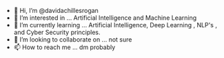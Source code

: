 - 👋 Hi, I’m @davidachillesrogan
- 👀 I’m interested in ... Artificial Intelligence and Machine Learning
- 🌱 I’m currently learning ... Artificial Intelligence, Deep Learning , NLP's , and Cyber Security principles.
- 💞️ I’m looking to collaborate on ... not sure
- 📫 How to reach me ... dm probably

<!---
davidachillesrogan/davidachillesrogan is a ✨ special ✨ repository because its `README.md` (this file) appears on your GitHub profile.
You can click the Preview link to take a look at your changes.
--->
